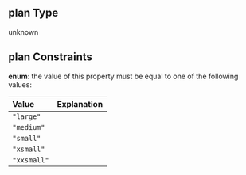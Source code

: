 ## plan Type

unknown

## plan Constraints

**enum**: the value of this property must be equal to one of the following values:

| Value       | Explanation |
| :---------- | :---------- |
| `"large"`   |             |
| `"medium"`  |             |
| `"small"`   |             |
| `"xsmall"`  |             |
| `"xxsmall"` |             |
